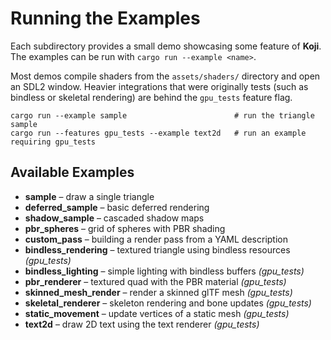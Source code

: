 # Running the Examples

Each subdirectory provides a small demo showcasing some feature of **Koji**. The
examples can be run with `cargo run --example <name>`.

Most demos compile shaders from the `assets/shaders/` directory and open an SDL2
window. Heavier integrations that were originally tests (such as bindless or
skeletal rendering) are behind the `gpu_tests` feature flag.

```
cargo run --example sample                        # run the triangle sample
cargo run --features gpu_tests --example text2d   # run an example requiring gpu_tests
```

## Available Examples

- **sample** – draw a single triangle
- **deferred_sample** – basic deferred rendering
- **shadow_sample** – cascaded shadow maps
- **pbr_spheres** – grid of spheres with PBR shading
- **custom_pass** – building a render pass from a YAML description
- **bindless_rendering** – textured triangle using bindless resources *(gpu_tests)*
- **bindless_lighting** – simple lighting with bindless buffers *(gpu_tests)*
- **pbr_renderer** – textured quad with the PBR material *(gpu_tests)*
- **skinned_mesh_render** – render a skinned glTF mesh *(gpu_tests)*
- **skeletal_renderer** – skeleton rendering and bone updates *(gpu_tests)*
- **static_movement** – update vertices of a static mesh *(gpu_tests)*
- **text2d** – draw 2D text using the text renderer *(gpu_tests)*

